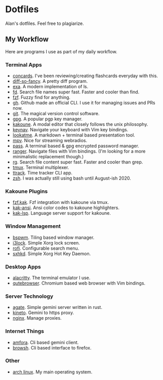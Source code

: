 # Dotfiles
Alan's dotfiles. Feel free to plagiarize.

## My Workflow
Here are programs I use as part of my daily workflow.

### Terminal Apps
- [concards](https://github.com/alanxoc3/concards). I've been reviewing/creating flashcards everyday with this.
- [diff-so-fancy](https://github.com/so-fancy/diff-so-fancy). A pretty diff program.
- [exa](https://github.com/ogham/exa). A modern implementation of ls.
- [fd](https://github.com/sharkdp/fd). Search file names super fast. Faster and cooler than find.
- [fzf](https://github.com/junegunn/fzf). Fuzzy find for anything.
- [gh](https://cli.github.com/). Github made an official CLI. I use it for managing issues and PRs now.
- [git](https://git-scm.com/). The magical version control software.
- [gpg](https://gnupg.org/). A popular pgp key manager.
- [kakoune](http://kakoune.org/). A modal editor that closely follows the unix philosophy.
- [keynav](https://github.com/jordansissel/keynav). Navigate your keyboard with Vim key bindings.
- [lookatme](https://github.com/d0c-s4vage/lookatme). A markdown + terminal based presentation tool.
- [mpv](https://mpv.io/). Nice for streaming webradios.
- [pass](https://www.passwordstore.org/). A terminal based & gpg encrypted password manager.
- [ranger](https://github.com/ranger/ranger). Navigate files with Vim bindings. (I'm looking for a more minimalistic replacement though.)
- [rg](https://github.com/BurntSushi/ripgrep). Search file content super fast. Faster and cooler than grep.
- [tmux](https://github.com/tmux/tmux). Terminal multiplexer.
- [ttrack](https://github.com/alanxoc3/ttrack). Time tracker CLI app.
- [zsh](https://www.zsh.org/). I was actually still using bash until August-ish 2020.

### Kakoune Plugins
- [fzf.kak](https://github.com/andreyorst/fzf.kak). Fzf integration with kakoune via tmux.
- [kak-ansi](https://github.com/eraserhd/kak-ansi). Ansi color codes to kakoune highlighters.
- [kak-lsp](https://github.com/kak-lsp/kak-lsp). Language server support for kakoune.

### Window Management
- [bspwm](https://github.com/baskerville/bspwm). Tiling based window manager.
- [i3lock](https://github.com/i3/i3lock). Simple Xorg lock screen.
- [rofi](https://github.com/davatorium/rofi). Configurable search menu.
- [sxhkd](https://github.com/baskerville/sxhkd). Simple Xorg Hot Key Daemon.

### Desktop Apps
- [alacritty](https://github.com/alacritty/alacritty). The terminal emulator I use.
- [qutebrowser](https://qutebrowser.org/). Chromium based web browser with Vim bindings.

### Server Technology
- [agate](https://github.com/mbrubeck/agate). Simple gemini server written in rust.
- [kineto](https://github.com/alanxoc3/kineto). Gemini to https proxy.
- [nginx](https://nginx.org/). Manage proxies.

### Internet Things
- [amfora](https://github.com/makeworld-the-better-one/amfora). Cli based gemini client.
- [browsh](https://github.com/browsh-org/browsh). Cli based interface to firefox.

### Other
- [arch linux](https://www.archlinux.org/). My main operating system.
